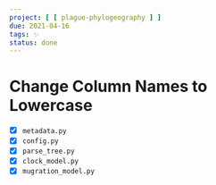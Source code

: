 ```yaml
---
project: [ [ plague-phylogeography ] ]
due: 2021-04-16
tags: ✨
status: done
---
```


# Change Column Names to Lowercase

- [x] ```metadata.py```
- [x] ```config.py```
- [x] ```parse_tree.py```
- [x] ```clock_model.py```
- [x] ```mugration_model.py```